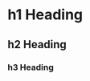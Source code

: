 # h1 Heading

<!-- example-link: comment.md -->

## h2 Heading

### h3 Heading

<!-- example-link: invalid-link-comments.md -->
